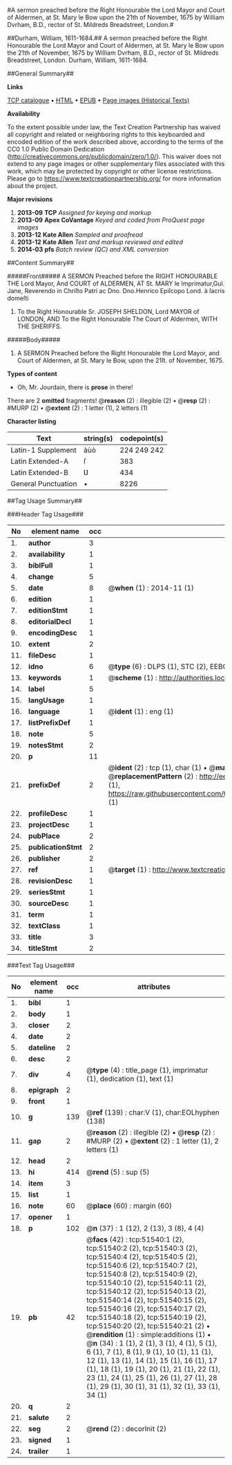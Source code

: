 #A sermon preached before the Right Honourable the Lord Mayor and Court of Aldermen, at St. Mary le Bow upon the 21th of November, 1675 by William Dvrham, B.D., rector of St. Mildreds Breadstreet, London.#

##Durham, William, 1611-1684.##
A sermon preached before the Right Honourable the Lord Mayor and Court of Aldermen, at St. Mary le Bow upon the 21th of November, 1675 by William Dvrham, B.D., rector of St. Mildreds Breadstreet, London.
Durham, William, 1611-1684.

##General Summary##

**Links**

[TCP catalogue](http://www.ota.ox.ac.uk/tcp/)  • 
[HTML](http://tei.it.ox.ac.uk/tcp/Texts-HTML/free/A37/A37054.html)  • 
[EPUB](http://tei.it.ox.ac.uk/tcp/Texts-EPUB/free/A37/A37054.epub) • 
[Page images (Historical Texts)](https://historicaltexts.jisc.ac.uk/eebo-11957137e)

**Availability**

To the extent possible under law, the Text Creation Partnership has waived all copyright and related or neighboring rights to this keyboarded and encoded edition of the work described above, according to the terms of the CC0 1.0 Public Domain Dedication (http://creativecommons.org/publicdomain/zero/1.0/). This waiver does not extend to any page images or other supplementary files associated with this work, which may be protected by copyright or other license restrictions. Please go to https://www.textcreationpartnership.org/ for more information about the project.

**Major revisions**

1. __2013-09__ __TCP__ *Assigned for keying and markup*
1. __2013-09__ __Apex CoVantage__ *Keyed and coded from ProQuest page images*
1. __2013-12__ __Kate Allen__ *Sampled and proofread*
1. __2013-12__ __Kate Allen__ *Text and markup reviewed and edited*
1. __2014-03__ __pfs__ *Batch review (QC) and XML conversion*

##Content Summary##

#####Front#####
A SERMON Preached before the RIGHT HONOURABLE THE Lord Mayor, And COURT of ALDERMEN, AT St. MARY le Imprimatur,Gul. Jane, Reverendo in Chriſto Patri ac Dno. Dno.Henrico Epiſcopo Lond. à ſacris domeſti
1. To the Right Honourable Sr. JOSEPH SHELDON, Lord MAYOR of LONDON, AND To the Right Honourable The Court of Aldermen, WITH THE SHERIFFS.

#####Body#####

1. A SERMON Preached before the Right Honourable the Lord Mayor, and Court of Aldermen, at St. Mary le Bow, upon the 21ſt. of November, 1675.

**Types of content**

  * Oh, Mr. Jourdain, there is **prose** in there!

There are 2 **omitted** fragments! 
 @__reason__ (2) : illegible (2)  •  @__resp__ (2) : #MURP (2)  •  @__extent__ (2) : 1 letter (1), 2 letters (1)

**Character listing**


|Text|string(s)|codepoint(s)|
|---|---|---|
|Latin-1 Supplement|àùò|224 249 242|
|Latin Extended-A|ſ|383|
|Latin Extended-B|Ʋ|434|
|General Punctuation|•|8226|

##Tag Usage Summary##

###Header Tag Usage###

|No|element name|occ|attributes|
|---|---|---|---|
|1.|__author__|3||
|2.|__availability__|1||
|3.|__biblFull__|1||
|4.|__change__|5||
|5.|__date__|8| @__when__ (1) : 2014-11 (1)|
|6.|__edition__|1||
|7.|__editionStmt__|1||
|8.|__editorialDecl__|1||
|9.|__encodingDesc__|1||
|10.|__extent__|2||
|11.|__fileDesc__|1||
|12.|__idno__|6| @__type__ (6) : DLPS (1), STC (2), EEBO-CITATION (1), OCLC (1), VID (1)|
|13.|__keywords__|1| @__scheme__ (1) : http://authorities.loc.gov/ (1)|
|14.|__label__|5||
|15.|__langUsage__|1||
|16.|__language__|1| @__ident__ (1) : eng (1)|
|17.|__listPrefixDef__|1||
|18.|__note__|5||
|19.|__notesStmt__|2||
|20.|__p__|11||
|21.|__prefixDef__|2| @__ident__ (2) : tcp (1), char (1)  •  @__matchPattern__ (2) : ([0-9\-]+):([0-9IVX]+) (1), (.+) (1)  •  @__replacementPattern__ (2) : http://eebo.chadwyck.com/downloadtiff?vid=$1&page=$2 (1), https://raw.githubusercontent.com/textcreationpartnership/Texts/master/tcpchars.xml#$1 (1)|
|22.|__profileDesc__|1||
|23.|__projectDesc__|1||
|24.|__pubPlace__|2||
|25.|__publicationStmt__|2||
|26.|__publisher__|2||
|27.|__ref__|1| @__target__ (1) : http://www.textcreationpartnership.org/docs/. (1)|
|28.|__revisionDesc__|1||
|29.|__seriesStmt__|1||
|30.|__sourceDesc__|1||
|31.|__term__|1||
|32.|__textClass__|1||
|33.|__title__|3||
|34.|__titleStmt__|2||


###Text Tag Usage###

|No|element name|occ|attributes|
|---|---|---|---|
|1.|__bibl__|1||
|2.|__body__|1||
|3.|__closer__|2||
|4.|__date__|2||
|5.|__dateline__|2||
|6.|__desc__|2||
|7.|__div__|4| @__type__ (4) : title_page (1), imprimatur (1), dedication (1), text (1)|
|8.|__epigraph__|2||
|9.|__front__|1||
|10.|__g__|139| @__ref__ (139) : char:V (1), char:EOLhyphen (138)|
|11.|__gap__|2| @__reason__ (2) : illegible (2)  •  @__resp__ (2) : #MURP (2)  •  @__extent__ (2) : 1 letter (1), 2 letters (1)|
|12.|__head__|2||
|13.|__hi__|414| @__rend__ (5) : sup (5)|
|14.|__item__|3||
|15.|__list__|1||
|16.|__note__|60| @__place__ (60) : margin (60)|
|17.|__opener__|1||
|18.|__p__|102| @__n__ (37) : 1 (12), 2 (13), 3 (8), 4 (4)|
|19.|__pb__|42| @__facs__ (42) : tcp:51540:1 (2), tcp:51540:2 (2), tcp:51540:3 (2), tcp:51540:4 (2), tcp:51540:5 (2), tcp:51540:6 (2), tcp:51540:7 (2), tcp:51540:8 (2), tcp:51540:9 (2), tcp:51540:10 (2), tcp:51540:11 (2), tcp:51540:12 (2), tcp:51540:13 (2), tcp:51540:14 (2), tcp:51540:15 (2), tcp:51540:16 (2), tcp:51540:17 (2), tcp:51540:18 (2), tcp:51540:19 (2), tcp:51540:20 (2), tcp:51540:21 (2)  •  @__rendition__ (1) : simple:additions (1)  •  @__n__ (34) : 1 (1), 2 (1), 3 (1), 4 (1), 5 (1), 6 (1), 7 (1), 8 (1), 9 (1), 10 (1), 11 (1), 12 (1), 13 (1), 14 (1), 15 (1), 16 (1), 17 (1), 18 (1), 19 (1), 20 (1), 21 (1), 22 (1), 23 (1), 24 (1), 25 (1), 26 (1), 27 (1), 28 (1), 29 (1), 30 (1), 31 (1), 32 (1), 33 (1), 34 (1)|
|20.|__q__|2||
|21.|__salute__|2||
|22.|__seg__|2| @__rend__ (2) : decorInit (2)|
|23.|__signed__|1||
|24.|__trailer__|1||
